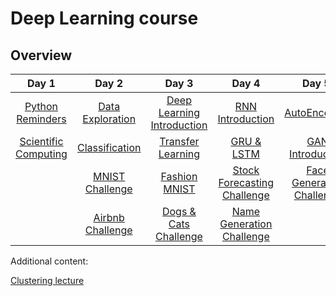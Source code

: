
# Deep Learning course

## Overview

| Day 1 | Day 2 | Day 3 | Day 4 | Day 5 |
| :------: | :-------: | :---------: | :--------: | :------: | 
| [Python Reminders](01_Scientific_Computing/01_Python_Reminders.ipynb) | [Data Exploration](02_Machine_Learning/01_Data_Exploration.ipynb) | [Deep Learning Introduction](03_Image_Classification/01_DL_introduction.ipynb) | [RNN Introduction](04_Sequential_Prediction/01_RNN_introduction.ipynb) | [AutoEncoders](05_Generative_Models/01_Autoencoders.ipynb) |
| [Scientific Computing](01_Scientific_Computing/02_Scientific_Computing.ipynb) | [Classification](02_Machine_Learning/02_Classification.ipynb) | [Transfer Learning](03_Image_Classification/02_Transfer_learning.ipynb) | [GRU & LSTM](04_Sequential_Prediction/02_GRU_LSTM.ipynb) | [GAN Introduction](05_Generative_Models/02_GAN_introduction.ipynb) |  
|   | [MNIST Challenge](02_Machine_Learning/03_MNIST_Challenge.ipynb) | [Fashion MNIST](03_Image_Classification/03_Fashion_MNIST_challenge.ipynb) | [Stock Forecasting Challenge](04_Sequential_Prediction/03_Stock_Forecasting_Challenge.ipynb) | [Face Generation Challenge](05_Generative_Models/Olivetti_faces_challenge.md) |  
|   | [Airbnb Challenge](02_Machine_Learning/04_AirBnB_regression_challenge.ipynb) | [Dogs & Cats Challenge](03_Image_Classification/04_Dogs_and_cats_challenge.md) | [Name Generation Challenge](04_Sequential_Prediction/04_Name_Generation_Challenge.ipynb) |  |  


Additional content:

[Clustering lecture](06_Additional/01_Clustering.ipynb)

